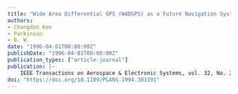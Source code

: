```yaml
---
title: "Wide Area Differential GPS (WADGPS) as a Future Navigation System in the United States"
authors:
- Changdon Kee
- Parkinson
- B. W.
date: "1996-04-01T00:00:00Z"
publishDate: "1996-04-01T00:00:00Z"
publication_types: ["article-journal"]
publication: |-
    IEEE Transactions on Aerospace & Electronic Systems, vol. 32, No. 2, April, 1996, pp. 795-808
doi: "https://doi.org/10.1109/PLANS.1994.303391"
---
```


